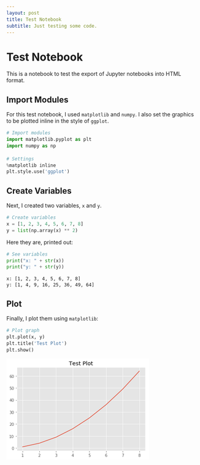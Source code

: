 ```yaml
---
layout: post
title: Test Notebook
subtitle: Just testing some code.
---
```


# Test Notebook
This is a notebook to test the export of Jupyter notebooks into HTML format.

## Import Modules
For this test notebook, I used ```matplotlib``` and ```numpy```. I also set the graphics to be plotted inline in the style of ```ggplot```.  
  
```python
# Import modules
import matplotlib.pyplot as plt
import numpy as np

# Settings
%matplotlib inline
plt.style.use('ggplot')
```

## Create Variables
Next, I created two variables, `x` and `y`.  
  
```python
# Create variables
x = [1, 2, 3, 4, 5, 6, 7, 8]
y = list(np.array(x) ** 2)
```

Here they are, printed out:
```python
# See variables
print("x: " + str(x))
print("y: " + str(y))
```

    x: [1, 2, 3, 4, 5, 6, 7, 8]
    y: [1, 4, 9, 16, 25, 36, 49, 64]
    

## Plot
Finally, I plot them using ```matplotlib```:  
  
```python
# Plot graph
plt.plot(x, y)
plt.title('Test Plot')
plt.show()
```


![](graphics/2018-08-30-test-notebook-plot1.png)  
  
